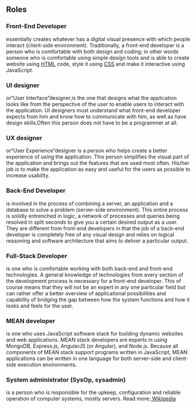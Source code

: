 ## **Roles**

### **Front-End Developer**

essentially creates whatever has a digital visual presence with which people interact \(client-side environment\). Traditionally, a front-end developer is a person who is comfortable with both design and coding; in other words someone who is comfortable using simple design tools and is able to create website using [HTML](http://www.computerhope.com/jargon/h/html.htm) code, style it using [CSS](https://www.w3schools.com/css/css_intro.asp) and make it interactive using JavaScript.

### **UI designer**

or“User Interface”designer,is the one that designs what the application looks like from the perspective of the user to enable users to interact with the application. UI designers must understand what front-end developer expects from him and know how to communicate with him, as well as have design skills.Often this person does not have to be a programmer at all.  

### **UX designer**

or“User Experience”designer is a person who helps create a better experience of using the application. This person simplifies the visual part of the application and brings out the features that are used most often. His/her job is to make the application as easy and useful for the users as possible to increase usability.

### **Back-End Developer**

is involved in the process of combining a server, an application and a database to solve a problem \(server-side environment\). This entire process is solidly entrenched in logic, a network of processes and queries being resolved in split seconds to give you a certain desired output as a user. They are different from front-end developers in that the job of a back-end developer is completely free of any visual design and relies on logical reasoning and software architecture that aims to deliver a particular output.

### **Full-Stack Developer**

is one who is comfortable working with both back-end and front-end technologies. A general knowledge of technologies from every section of the development process is necessary for a front-end developer. This of course means that they will not be an expert in any one particular field but can rather offer a better overview of applicational possibilities and capability of bridging the gap between how the system functions and how it looks and feels for the user.

### **MEAN developer**

is one who uses JavaScript software stack for building dynamic websites and web applications. MEAN stack developers are experts in using MongoDB, Express.js, AngularJS \(or Angular\), and Node.js. Because all components of MEAN stack support programs written in JavaScript, MEAN applications can be written in one language for both server-side and client-side execution environments.

### **System administrator \(SysOp, sysadmin\)**

is a person who is responsible for the upkeep, configuration and reliable operation of computer systems, mostly servers. Read more:[ Wikipedia](https://en.wikipedia.org/wiki/System_administrator)


